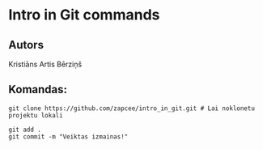 # Intro in Git commands
## Autors
Kristiāns Artis Bērziņš


## Komandas:
```
git clone https://github.com/zapcee/intro_in_git.git # Lai noklonetu projektu lokali

git add .
git commit -m "Veiktas izmainas!"


```
